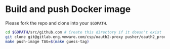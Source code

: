 # Build and push Docker image

Please fork the repo and clone into your `$GOPATH`.

```bash
cd $GOPATH/src/github.com # Create this directory if it doesn't exist
git clone git@gitlab.eng.vmware.com/csp/oauth2-proxy pusher/oauth2_proxy
make push-image TAG=$(make guess-tag)
```
